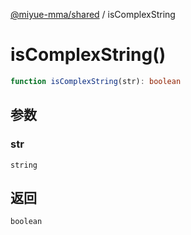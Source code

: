 [@miyue-mma/shared](../index.md) / isComplexString

# isComplexString()

```ts
function isComplexString(str): boolean
```

## 参数

### str

`string`

## 返回

`boolean`
